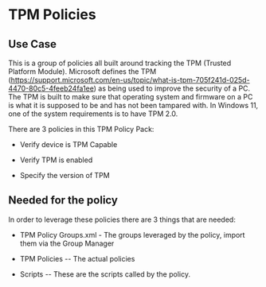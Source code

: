 # TPM Policies

## Use Case

This is a group of policies all built around tracking the TPM (Trusted Platform Module). Microsoft defines the TPM (<https://support.microsoft.com/en-us/topic/what-is-tpm-705f241d-025d-4470-80c5-4feeb24fa1ee>) as being used to improve the security of a PC. The TPM is built to make sure that operating system and firmware on a PC is what it is supposed to be and has not been tampared with. In Windows 11, one of the system requirements is to have TPM 2.0.

There are 3 policies in this TPM Policy Pack:

- Verify device is TPM Capable

- Verify TPM is enabled

- Specify the version of TPM

## Needed for the policy

In order to leverage these policies there are 3 things that are needed:

- TPM Policy Groups.xml - The groups leveraged by the policy, import them via the Group Manager

- TPM Policies -- The actual policies

- Scripts -- These are the scripts called by the policy.
